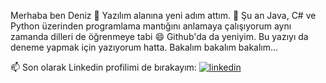 Merhaba ben Deniz 👋
Yazılım alanına yeni adım attım. 
🌱 Şu an Java, C# ve Python üzerinden programlama mantığını anlamaya çalışıyorum aynı zamanda dilleri de öğrenmeye tabi 😄
Github'da da yeniyim. Bu yazıyı da deneme yapmak için yazıyorum hatta. Bakalım bakalım bakalım...

 📫 Son olarak Linkedin profilimi de bırakayım: [![linkedin](https://img.shields.io/badge/Linkedin-000000?style=for-the-badge&logo=Linkedin&logoColor=white)](https://www.linkedin.com/in/gamzedenizbarun/)


